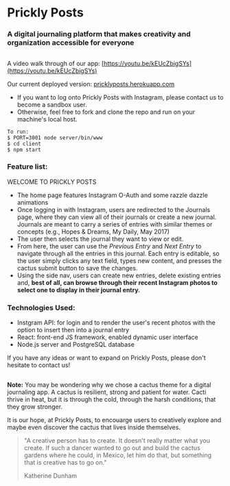 # Prickly Posts
### A digital journaling platform that makes creativity and organization accessible for everyone
##

A video walk through of our app: [https://youtu.be/kEUcZbigSYs](https://youtu.be/kEUcZbigSYs)

Our current deployed version: [pricklyposts.herokuapp.com](pricklyposts.herokuapp.com)


* If you want to log onto Prickly Posts with Instagram, please contact us to become a sandbox user.
* Otherwise, feel free to fork and clone the repo and run on your machine's local host.
```
To run:
$ PORT=3001 node server/bin/www
$ cd client
$ npm start
```

###  Feature list:

 WELCOME TO PRICKLY POSTS
 * The home page features Instagram O-Auth and some razzle dazzle animations
 * Once logging in with Instagram, users are redirected to the Journals page, where they can view all of their journals or create a new journal. Journals are meant to carry a series of entries with similar themes or concepts (e.g., Hopes & Dreams, My Daily, May 2017)
 * The user then selects the journal they want to view or edit.
 * From here, the user can use the *Previous Entry* and *Next Entry* to navigate through all the entries in this journal. Each entry is editable, so the user simply clicks any text field, types new content, and presses the cactus submit button to save the changes.
 * Using the side nav, users can create new entries, delete existing entries and, **best of all, can browse through their recent Instagram photos to select one to display in their journal entry.**


### Technologies Used:
* Instgram API: for login and to render the user's recent photos with the option to insert then into a journal entry
* React: front-end JS framework, enabled dynamic user interface
* Node.<span>js server and PostgreSQL database


If you have any ideas or want to expand on Prickly Posts, please don't hesitate to
contact us!

##

**Note:** You may be wondering why we chose a cactus theme for a digital journaling app. A cactus is resilient, strong and patient for water. Cacti thrive in heat, but it is through the cold, through the harsh conditions, that they grow stronger.

It is our hope, at Prickly Posts, to encouarge users to creatively explore and maybe even  discover the cactus that lives inside themselves.

>"A creative person has to create. It doesn't really matter what you create. If such a dancer wanted to go out and build the cactus gardens where he could, in Mexico, let him do that, but something that is creative has to go on."
>
> Katherine Dunham
